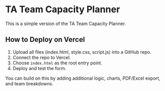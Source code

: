 
# TA Team Capacity Planner

This is a simple version of the TA Team Capacity Planner.

## How to Deploy on Vercel

1. Upload all files (index.html, style.css, script.js) into a GitHub repo.
2. Connect the repo to Vercel.
3. Choose `index.html` as the root entry point.
4. Deploy and test the form.

You can build on this by adding additional logic, charts, PDF/Excel export, and team breakdowns.
